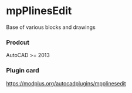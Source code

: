 # mpPlinesEdit
Base of various blocks and drawings
### Prodcut ###
AutoCAD >= 2013
### Plugin card ###
https://modplus.org/autocadplugins/mpplinesedit
